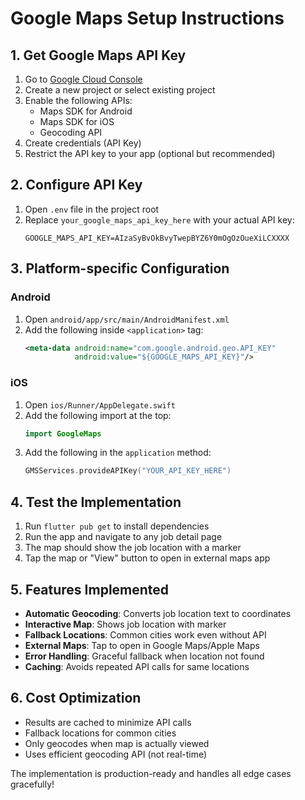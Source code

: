 # Google Maps Setup Instructions

## 1. Get Google Maps API Key

1. Go to [Google Cloud Console](https://console.cloud.google.com/)
2. Create a new project or select existing project
3. Enable the following APIs:
   - Maps SDK for Android
   - Maps SDK for iOS
   - Geocoding API
4. Create credentials (API Key)
5. Restrict the API key to your app (optional but recommended)

## 2. Configure API Key

1. Open `.env` file in the project root
2. Replace `your_google_maps_api_key_here` with your actual API key:
   ```
   GOOGLE_MAPS_API_KEY=AIzaSyBvOkBvyTwepBYZ6Y0mOgOzOueXiLCXXXX
   ```

## 3. Platform-specific Configuration

### Android
1. Open `android/app/src/main/AndroidManifest.xml`
2. Add the following inside `<application>` tag:
   ```xml
   <meta-data android:name="com.google.android.geo.API_KEY"
              android:value="${GOOGLE_MAPS_API_KEY}"/>
   ```

### iOS
1. Open `ios/Runner/AppDelegate.swift`
2. Add the following import at the top:
   ```swift
   import GoogleMaps
   ```
3. Add the following in the `application` method:
   ```swift
   GMSServices.provideAPIKey("YOUR_API_KEY_HERE")
   ```

## 4. Test the Implementation

1. Run `flutter pub get` to install dependencies
2. Run the app and navigate to any job detail page
3. The map should show the job location with a marker
4. Tap the map or "View" button to open in external maps app

## 5. Features Implemented

- **Automatic Geocoding**: Converts job location text to coordinates
- **Interactive Map**: Shows job location with marker
- **Fallback Locations**: Common cities work even without API
- **External Maps**: Tap to open in Google Maps/Apple Maps
- **Error Handling**: Graceful fallback when location not found
- **Caching**: Avoids repeated API calls for same locations

## 6. Cost Optimization

- Results are cached to minimize API calls
- Fallback locations for common cities
- Only geocodes when map is actually viewed
- Uses efficient geocoding API (not real-time)

The implementation is production-ready and handles all edge cases gracefully!